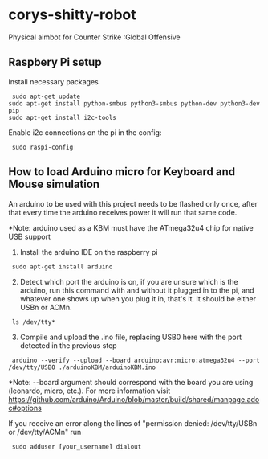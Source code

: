# corys-shitty-robot
Physical aimbot for Counter Strike :Global Offensive

## Raspbery Pi setup
Install necessary packages
<pre><code> sudo apt-get update
sudo apt-get install python-smbus python3-smbus python-dev python3-dev pip
sudo apt-get install i2c-tools
</pre></code>

Enable i2c connections on the pi in the config:
<pre><code> sudo raspi-config </pre></code>

## How to load Arduino micro for Keyboard and Mouse simulation
An arduino to be used with this project needs to be flashed only once, after that every time the arduino receives power it will run that same code.

*Note: arduino used as a KBM must have the ATmega32u4 chip for native USB support

1. Install the arduino IDE on the raspberry pi
<pre><code> sudo apt-get install arduino </pre></code>

2. Detect which port the arduino is on, if you are unsure which is the arduino, run this command with and without it plugged in to the pi, and whatever one shows up when you plug it in, that's it. It should be either USBn or ACMn.
<pre><code> ls /dev/tty* </pre></code>

3. Compile and upload the .ino file, replacing USB0 here with the port detected in the previous step
<pre><code> arduino --verify --upload --board arduino:avr:micro:atmega32u4 --port /dev/tty/USB0 ./arduinoKBM/arduinoKBM.ino</pre></code>

*Note: --board argument should correspond with the board you are using (leonardo, micro, etc.). For more information visit https://github.com/arduino/Arduino/blob/master/build/shared/manpage.adoc#options

If you receive an error along the lines of "permission denied: /dev/tty/USBn or /dev/tty/ACMn" run 
<pre><code> sudo adduser [your_username] dialout </pre></code>
